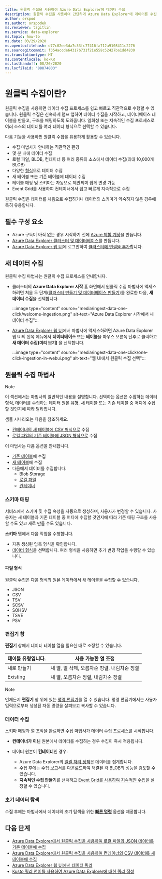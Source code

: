 ```yaml
---
title: 원클릭 수집을 사용하여 Azure Data Explorer에 데이터 수집
description: 원클릭 수집을 사용하여 간단하게 Azure Data Explorer에 데이터를 수집(로드)하는 방법에 대한 개요입니다.
author: orspod
ms.author: orspodek
ms.reviewer: tzgitlin
ms.service: data-explorer
ms.topic: how-to
ms.date: 03/29/2020
ms.openlocfilehash: d77c02ee3da7c33fc77416fa712a9108411c2276
ms.sourcegitcommit: f354accde64317b731f21e558c52427ba1dd4830
ms.translationtype: HT
ms.contentlocale: ko-KR
ms.lasthandoff: 08/26/2020
ms.locfileid: "88874803"
---
```

# <a name="what-is-one-click-ingestion"></a>원클릭 수집이란?

원클릭 수집을 사용하면 데이터 수집 프로세스를 쉽고 빠르고 직관적으로 수행할 수 있습니다. 원클릭 수집은 신속하게 램프 업하여 데이터 수집을 시작하고, 데이터베이스 테이블을 만들고, 구조를 매핑하도록 도와줍니다. 일회성 또는 지속적인 수집 프로세스로 여러 소스의 데이터를 여러 데이터 형식으로 선택할 수 있습니다.

다음 기능을 사용하면 원클릭 수집을 유용하게 활용할 수 있습니다.

* 수집 마법사가 안내하는 직관적인 환경
* 몇 분 내에 데이터 수집
* 로컬 파일, BLOB, 컨테이너 등 여러 종류의 소스에서 데이터 수집(최대 10,000개 BLOB)
* 다양한 [형식](#file-formats)으로 데이터 수집
* 새 테이블 또는 기존 테이블에 데이터 수집
* 테이블 매핑 및 스키마는 자동으로 제안되며 쉽게 변경 가능
* Event Grid를 사용하여 컨테이너에서 쉽고 빠르게 지속적으로 수집

원클릭 수집은 데이터를 처음으로 수집하거나 데이터의 스키마가 익숙하지 않은 경우에 특히 유용합니다.

## <a name="prerequisites"></a>필수 구성 요소

* Azure 구독이 아직 없는 경우 시작하기 전에 [Azure 체험 계정](https://azure.microsoft.com/free/)을 만듭니다.
* [Azure Data Explorer 클러스터 및 데이터베이스](create-cluster-database-portal.md)를 만듭니다.
* [Azure Data Explorer 웹 UI](https://dataexplorer.azure.com/)에 로그인하여 [클러스터에 연결을 추가](web-query-data.md#add-clusters)합니다.

## <a name="ingest-new-data"></a>새 데이터 수집

원클릭 수집 마법사는 원클릭 수집 프로세스를 안내합니다.

* 클러스터의 **Azure Data Explorer 시작** 홈 화면에서 원클릭 수집 마법사에 액세스하려면 처음 두 단계([클러스터 만들기 및 데이터베이스 만들기](#prerequisites))를 완료한 다음, **새 데이터 수집**을 선택합니다.

    :::image type="content" source="media/ingest-data-one-click/welcome-ingestion.png" alt-text="Azure Data Explorer 시작에서 새 데이터 수집":::

* [Azure Data Explorer 웹 UI](https://dataexplorer.azure.com/)에서 마법사에 액세스하려면 Azure Data Explorer 웹 UI의 왼쪽 메뉴에서 **데이터베이스** 또는 **테이블**을 마우스 오른쪽 단추로 클릭하고 **새 데이터 수집(미리 보기)** 을 선택합니다.

    :::image type="content" source="media/ingest-data-one-click/one-click-ingestion-in-webui.png" alt-text="웹 UI에서 원클릭 수집 선택":::

<!-- TODO either change the local file tutorial to blob storage or create another one to show users how to do this-->

## <a name="one-click-ingestion-wizard"></a>원클릭 수집 마법사

> [!NOTE]
> 이 섹션에서는 마법사의 일반적인 내용을 설명합니다. 선택하는 옵션은 수집하는 데이터 형식, 데이터를 수집하는 데이터 원본 유형, 새 테이블 또는 기존 테이블 중 어디에 수집할 것인지에 따라 달라집니다.
>
> 샘플 시나리오는 다음을 참조하세요.
> * [컨테이너의 새 테이블에 CSV 형식으로](one-click-ingestion-new-table.md) 수집
> * [로컬 파일의 기존 테이블에 JSON 형식으로](one-click-ingestion-existing-table.md) 수집 

이 마법사는 다음 옵션을 안내합니다.
   * [기존 테이블](one-click-ingestion-existing-table.md)에 수집
   * [새 테이블](one-click-ingestion-new-table.md)에 수집
   * 다음에서 데이터를 수집합니다.
      * Blob Storage
      * [로컬 파일](one-click-ingestion-existing-table.md)
      * [컨테이너](one-click-ingestion-new-table.md)


### <a name="schema-mapping"></a>스키마 매핑

서비스에서 스키마 및 수집 속성을 자동으로 생성하며, 사용자가 변경할 수 있습니다. 사용자는 새 테이블과 기존 테이블 중 어디에 수집할 것인지에 따라 기존 매핑 구조를 사용할 수도 있고 새로 만들 수도 있습니다.

**스키마** 탭에서 다음 작업을 수행합니다.
   * 자동 생성된 압축 형식을 확인합니다.
   * [데이터 형식](#file-formats)을 선택합니다. 여러 형식을 사용하면 추가 변경 작업을 수행할 수 있습니다.

#### <a name="file-formats"></a>파일 형식

원클릭 수집은 다음 형식의 원본 데이터에서 새 테이블을 수집할 수 있습니다.
* JSON
* CSV
* TSV
* SCSV
* SOHSV
* TSVE
* PSV

### <a name="editor-window"></a>편집기 창

**편집기** 창에서 데이터 테이블 열을 필요한 대로 조정할 수 있습니다. 

|테이블 유형입니다.  |사용 가능한 열 조정  |
|---------|---------|
|새로 만들기     | 새 열, 열 삭제, 오름차순 정렬, 내림차순 정렬  |
|Existing     | 새 열, 오름차순 정렬, 내림차순 정렬  |

>[!NOTE]
> 언제든지 **편집기** 창 위에 있는 [명령 편집기](one-click-ingestion-new-table.md#command-editor)를 열 수 있습니다. 명령 편집기에서는 사용자 입력으로부터 생성된 자동 명령을 살펴보고 복사할 수 있습니다.

### <a name="data-ingestion"></a>데이터 수집

스키마 매핑과 열 조작을 완료하면 수집 마법사가 데이터 수집 프로세스를 시작합니다. 

* **컨테이너가 이닌** 원본에서 데이터를 수집하는 경우 수집이 즉시 적용됩니다.

* 데이터 원본이 **컨테이너**인 경우:
    * Azure Data Explorer의 [일괄 처리 정책](kusto/management/batchingpolicy.md)은 데이터를 집계합니다. 
    * 수집 후에는 수집 보고서를 다운로드하여 해결된 각 BLOB의 성능을 검토할 수 있습니다. 
    * **지속적인 수집 만들기**를 선택하고 [Event Grid를 사용하여 지속적인 수집](one-click-ingestion-new-table.md#create-continuous-ingestion-for-container)을 설정할 수 있습니다.
 
### <a name="initial-data-exploration"></a>초기 데이터 탐색
   
수집 후에는 마법사에서 데이터의 초기 탐색을 위한 **[빠른 명령](one-click-ingestion-existing-table.md#quick-queries-and-tools)** 옵션을 제공합니다.

## <a name="next-steps"></a>다음 단계

* [Azure Data Explorer에서 원클릭 수집을 사용하여 로컬 파일의 JSON 데이터를 기존 테이블에 수집](one-click-ingestion-existing-table.md)
* [Azure Data Explorer에서 원클릭 수집을 사용하여 컨테이너의 CSV 데이터를 새 테이블에 수집](one-click-ingestion-new-table.md)
* [Azure Data Explorer 웹 UI에서 데이터 쿼리](web-query-data.md)
* [Kusto 쿼리 언어를 사용하여 Azure Data Explorer에 대한 쿼리 작성](write-queries.md)
